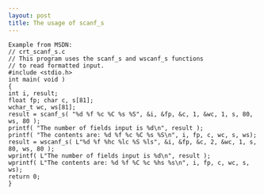 ```yaml
---
layout: post
title: The usage of scanf_s
---
```

	Example from MSDN:
	// crt_scanf_s.c
	// This program uses the scanf_s and wscanf_s functions
	// to read formatted input.
	#include <stdio.h>
	int main( void )
	{
	int i, result;
	float fp; char c, s[81];
	wchar_t wc, ws[81];
	result = scanf_s( "%d %f %c %C %s %S", &i, &fp, &c, 1, &wc, 1, s, 80, ws, 80 );
	printf( "The number of fields input is %d\n", result );
	printf( "The contents are: %d %f %c %C %s %S\n", i, fp, c, wc, s, ws);
	result = wscanf_s( L"%d %f %hc %lc %S %ls", &i, &fp, &c, 2, &wc, 1, s, 80, ws, 80 );
	wprintf( L"The number of fields input is %d\n", result );
	wprintf( L"The contents are: %d %f %C %c %hs %s\n", i, fp, c, wc, s, ws);
	return 0;
	}
